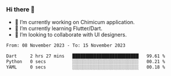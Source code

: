 ### Hi there 👋

<!--
**devcat37/devcat37** is a ✨ _special_ ✨ repository because its `README.md` (this file) appears on your GitHub profile.-->


- 🔭 I’m currently working on Chimicum application.
- 🌱 I’m currently learning Flutter/Dart.
- 👯 I’m looking to collaborate with UI designers.
<!-- - 🤔 I’m looking for help with ... -->

<!--START_SECTION:waka-->

```txt
From: 08 November 2023 - To: 15 November 2023

Dart     2 hrs 27 mins   █████████████████████████   99.61 %
Python   0 secs          ░░░░░░░░░░░░░░░░░░░░░░░░░   00.21 %
YAML     0 secs          ░░░░░░░░░░░░░░░░░░░░░░░░░   00.18 %
```

<!--END_SECTION:waka-->
